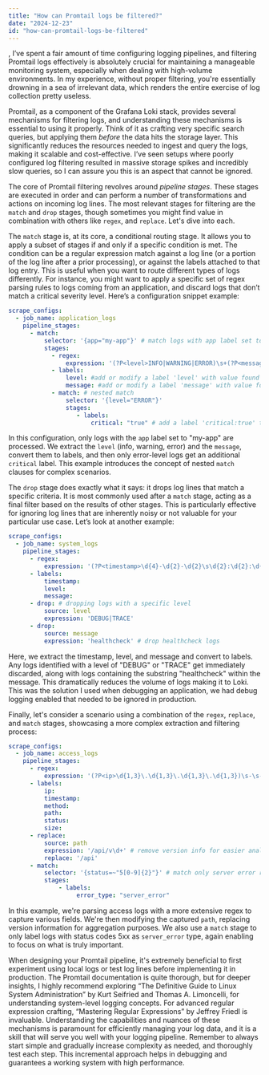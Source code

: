 ```yaml
---
title: "How can Promtail logs be filtered?"
date: "2024-12-23"
id: "how-can-promtail-logs-be-filtered"
---
```


,  I’ve spent a fair amount of time configuring logging pipelines, and filtering Promtail logs effectively is absolutely crucial for maintaining a manageable monitoring system, especially when dealing with high-volume environments. In my experience, without proper filtering, you're essentially drowning in a sea of irrelevant data, which renders the entire exercise of log collection pretty useless.

Promtail, as a component of the Grafana Loki stack, provides several mechanisms for filtering logs, and understanding these mechanisms is essential to using it properly. Think of it as crafting very specific search queries, but applying them *before* the data hits the storage layer. This significantly reduces the resources needed to ingest and query the logs, making it scalable and cost-effective. I’ve seen setups where poorly configured log filtering resulted in massive storage spikes and incredibly slow queries, so I can assure you this is an aspect that cannot be ignored.

The core of Promtail filtering revolves around *pipeline stages*. These stages are executed in order and can perform a number of transformations and actions on incoming log lines. The most relevant stages for filtering are the `match` and `drop` stages, though sometimes you might find value in combination with others like `regex`, and `replace`. Let's dive into each.

The `match` stage is, at its core, a conditional routing stage. It allows you to apply a subset of stages if and only if a specific condition is met. The condition can be a regular expression match against a log line (or a portion of the log line after a prior processing), or against the labels attached to that log entry. This is useful when you want to route different types of logs differently. For instance, you might want to apply a specific set of regex parsing rules to logs coming from an application, and discard logs that don’t match a critical severity level. Here’s a configuration snippet example:

```yaml
scrape_configs:
  - job_name: application_logs
    pipeline_stages:
      - match:
          selector: '{app="my-app"}' # match logs with app label set to "my-app"
          stages:
            - regex:
                expression: '(?P<level>INFO|WARNING|ERROR)\s+(?P<message>.*)' # extract level and message
            - labels:
                level: #add or modify a label 'level' with value found in the 'level' capture group
                message: #add or modify a label 'message' with value found in the 'message' capture group
            - match: # nested match
                selector: '{level="ERROR"}'
                stages:
                   - labels:
                       critical: "true" # add a label 'critical:true' to error logs
```
In this configuration, only logs with the `app` label set to "my-app" are processed. We extract the `level` (info, warning, error) and the `message`, convert them to labels, and then only error-level logs get an additional `critical` label. This example introduces the concept of nested `match` clauses for complex scenarios.

The `drop` stage does exactly what it says: it drops log lines that match a specific criteria. It is most commonly used after a `match` stage, acting as a final filter based on the results of other stages. This is particularly effective for ignoring log lines that are inherently noisy or not valuable for your particular use case. Let’s look at another example:

```yaml
scrape_configs:
  - job_name: system_logs
    pipeline_stages:
      - regex:
          expression: '(?P<timestamp>\d{4}-\d{2}-\d{2}\s\d{2}:\d{2}:\d{2}),\s(?P<level>\w+)\s+(?P<message>.*)'
      - labels:
          timestamp:
          level:
          message:
      - drop: # dropping logs with a specific level
          source: level
          expression: 'DEBUG|TRACE'
      - drop:
          source: message
          expression: 'healthcheck' # drop healthcheck logs
```
Here, we extract the timestamp, level, and message and convert to labels. Any logs identified with a level of "DEBUG" or "TRACE" get immediately discarded, along with logs containing the substring "healthcheck" within the message. This dramatically reduces the volume of logs making it to Loki. This was the solution I used when debugging an application, we had debug logging enabled that needed to be ignored in production.

Finally, let's consider a scenario using a combination of the `regex`, `replace`, and `match` stages, showcasing a more complex extraction and filtering process:

```yaml
scrape_configs:
  - job_name: access_logs
    pipeline_stages:
      - regex:
          expression: '(?P<ip>\d{1,3}\.\d{1,3}\.\d{1,3}\.\d{1,3})\s-\s-\s\[(?P<timestamp>.*)\]\s"(?P<method>\w+)\s(?P<path>[^\s]+)\sHTTP\/[\d\.]+"\s(?P<status>\d+)\s(?P<size>\d+)'
      - labels:
          ip:
          timestamp:
          method:
          path:
          status:
          size:
      - replace:
          source: path
          expression: '/api/v\d+' # remove version info for easier analysis
          replace: '/api'
      - match:
          selector: '{status=~"5[0-9]{2}"}' # match only server error responses
          stages:
              - labels:
                   error_type: "server_error"
```
In this example, we're parsing access logs with a more extensive regex to capture various fields. We're then modifying the captured `path`, replacing version information for aggregation purposes. We also use a `match` stage to only label logs with status codes 5xx as `server_error` type, again enabling to focus on what is truly important.

When designing your Promtail pipeline, it's extremely beneficial to first experiment using local logs or test log lines before implementing it in production. The Promtail documentation is quite thorough, but for deeper insights, I highly recommend exploring “The Definitive Guide to Linux System Administration” by Kurt Seifried and Thomas A. Limoncelli, for understanding system-level logging concepts. For advanced regular expression crafting, “Mastering Regular Expressions” by Jeffrey Friedl is invaluable. Understanding the capabilities and nuances of these mechanisms is paramount for efficiently managing your log data, and it is a skill that will serve you well with your logging pipeline. Remember to always start simple and gradually increase complexity as needed, and thoroughly test each step. This incremental approach helps in debugging and guarantees a working system with high performance.

